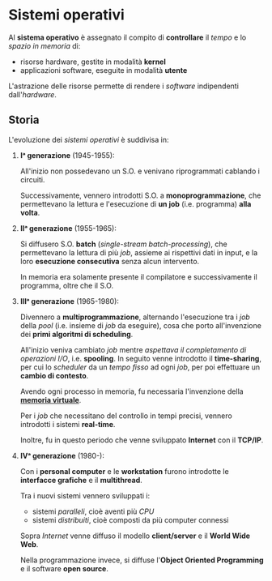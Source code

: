 # Sistemi operativi

Al **sistema operativo** è assegnato il compito di **controllare** il _tempo_ e lo _spazio in memoria_ di:
- risorse hardware, gestite in modalità **kernel**
- applicazioni software, eseguite in modalità **utente**

L'astrazione delle risorse permette di rendere i _software_ indipendenti dall'_hardware_.

## Storia

L'evoluzione dei _sistemi operativi_ è suddivisa in:

1. **Iᵃ generazione** (1945-1955):

	All'inizio non possedevano un S.O. e venivano riprogrammati cablando i circuiti.

	Successivamente, vennero introdotti S.O. a **monoprogrammazione**, che permettevano la lettura e l'esecuzione di **un job** (i.e. programma) **alla volta**.

2. **IIᵃ generazione** (1955-1965):

	Si diffusero S.O. **batch** (_single-stream batch-processing_), che permettevano la lettura di più _job_, assieme ai rispettivi dati in input, e la loro **esecuzione consecutiva** senza alcun intervento.

	In memoria era solamente presente il compilatore e successivamente il programma, oltre che il S.O.

3. **IIIᵃ generazione** (1965-1980):

	Divennero a **multiprogrammazione**, alternando l'esecuzione tra i _job_ della _pool_ (i.e. insieme di _job_ da eseguire), cosa che porto all'invenzione dei **primi algoritmi di scheduling**.

	All'inizio veniva cambiato _job_ mentre _aspettava il completamento di operazioni I/O_, i.e. **spooling**.
	In seguito venne introdotto il **time-sharing**, per cui lo _scheduler_ da un _tempo fisso_ ad ogni _job_, per poi effettuare un **cambio di contesto**.

	Avendo ogni processo in memoria, fu necessaria l'invenzione della [**memoria virtuale**](../ct0615-2/03/README.md).

	Per i _job_ che necessitano del controllo in tempi precisi, vennero introdotti i sistemi **real-time**.

	Inoltre, fu in questo periodo che venne sviluppato **Internet** con il **TCP/IP**.

4. **IVᵃ generazione** (1980-):

	Con i **personal computer** e le **workstation** furono introdotte le **interfacce grafiche** e il **multithread**.

	Tra i nuovi sistemi vennero sviluppati i:
	- sistemi _paralleli_, cioè aventi più _CPU_
	- sistemi _distribuiti_, cioè composti da più computer connessi

	Sopra _Internet_ venne diffuso il modello **client/server** e il **World Wide Web**.

	Nella programmazione invece, si diffuse l'**Object Oriented Programming** e il software **open source**.
